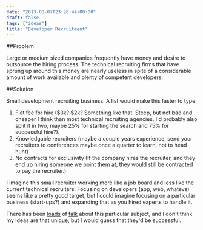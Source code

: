 ```yaml
---
date: "2013-08-07T23:26:44+00:00"
draft: false
tags: ["ideas"]
title: "Developer Recruitment"
---
```

##Problem

Large or medium sized companies frequently have money and desire to outsource the hiring process. The technical recruiting firms that have sprung up around this money are nearly useless in spite of a considerable amount of work available and plenty of competent developers.

##Solution

Small development recruiting business. A list would make this faster to type:

1. Flat fee for hire ($3k? $2k? Something like that. Steep, but not bad and cheaper I think than most technical recruiting agencies. I'd probably also split it in two, maybe 25% for starting the search and 75% for successful hire?).
2. Knowledgable recruiters (maybe a couple years experience, send your recruiters to conferences maybe once a quarter to learn, not to head hunt)
3. No contracts for exclusivity (If the company hires the recruiter, and they end up hiring someone we point them at, they would still be contracted to pay the recruiter.)

I imagine this small recruiter working more like a job board and less like the current technical recruiters. Focusing on developers (app, web, whatevs) seems like a pretty good target, but I could imagine focusing on a particular business (start-ups?) and expanding that as you hired experts to handle it.

There has been [loads](http://jobtipsforgeeks.com/2012/09/17/disrupt/) of [talk](https://news.ycombinator.com/item?id=4532768) about this particular subject, and I don't think my ideas are that unique, but I would guess that they'd be successful. 